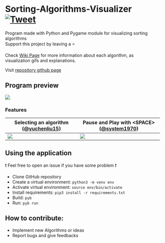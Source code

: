 # Sorting-Algorithms-Visualizer [![Tweet](https://img.shields.io/twitter/url/http/shields.io.svg?style=social)](https://twitter.com/intent/tweet?text=Amazing%20tool%20for%20visualising%20Sorting%20Algorithms%20in%20Python&url=https://github.com/LucasPilla/Sorting-Algorithms-Visualizer&via=&hashtags=educational,developers)
Program made with Python and Pygame module for visualizing sorting algorithms
</br>
Support this project by leaving a :star:

Check [Wiki Page](../../wiki) for more information about each algorithm, as visualization gifs and explanations.

Visit [repository github page](https://lucaspilla.github.io/Sorting-Algorithms-Visualizer/)

## Program preview
![](images/preview.gif)

### Features
|Selecting an algorithm ([@yuchenliu15](https://github.com/yuchenliu15)) |Pause and Play with \<SPACE\> ([@system1970](https://github.com/system1970)) |
|---|---|
|![](images/selectAlgo.gif)|![](images/pausePlay.gif)|

## Using the application
  :exclamation: Feel free to open an issue if you have some problem :exclamation:
- Clone GitHub repository
- Create a virtual environment: `python3 -m venv env`
- Activate virtual environment: `source env/bin/activate`
- Install requirements: `pip3 install -r requirements.txt`
- Build: `pyb`
- Run: `pyb run`

## How to contribute: 
- Implement new Algorithms or ideas
- Report bugs and give feedbacks
